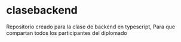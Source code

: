 # clasebackend
Repositorio creado para la clase de backend en typescript,
Para que compartan todos los participantes del diplomado
